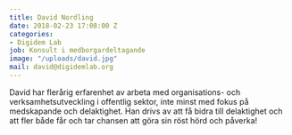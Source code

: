 ```yaml
---
title: David Nordling
date: 2018-02-23 17:08:00 Z
categories:
- Digidem Lab
job: Konsult i medborgardeltagande
image: "/uploads/david.jpg"
mail: david@digidemlab.org
---
```


David har flerårig erfarenhet av arbeta med organisations- och verksamhetsutveckling i offentlig sektor, inte minst med fokus på medskapande och delaktighet. Han drivs av att få bidra till delaktighet och att fler både får och tar chansen att göra sin röst hörd och påverka!
